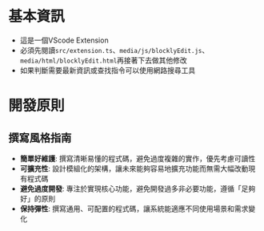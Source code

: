 # 基本資訊

- 這是一個VScode Extension
- 必須先閱讀`src/extension.ts`、`media/js/blocklyEdit.js`、`media/html/blocklyEdit.html`再接著下去做其他修改
- 如果判斷需要最新資訊或查找指令可以使用網路搜尋工具

# 開發原則

## 撰寫風格指南

- **簡單好維護**: 撰寫清晰易懂的程式碼，避免過度複雜的實作，優先考慮可讀性
- **可擴充性**: 設計模組化的架構，讓未來能夠容易地擴充功能而無需大幅改動現有程式碼
- **避免過度開發**: 專注於實現核心功能，避免開發過多非必要功能，遵循「足夠好」的原則
- **保持彈性**: 撰寫通用、可配置的程式碼，讓系統能適應不同使用場景和需求變化
